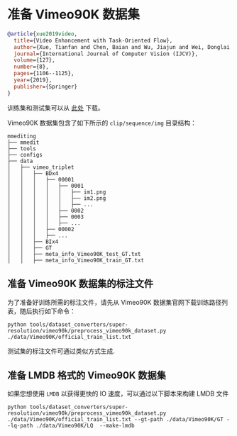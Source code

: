 # 准备 Vimeo90K 数据集

<!-- [DATASET] -->

```bibtex
@article{xue2019video,
  title={Video Enhancement with Task-Oriented Flow},
  author={Xue, Tianfan and Chen, Baian and Wu, Jiajun and Wei, Donglai and Freeman, William T},
  journal={International Journal of Computer Vision (IJCV)},
  volume={127},
  number={8},
  pages={1106--1125},
  year={2019},
  publisher={Springer}
}
```

训练集和测试集可以从 [此处](http://toflow.csail.mit.edu/) 下载。

Vimeo90K 数据集包含了如下所示的 `clip/sequence/img` 目录结构：

```text
mmediting
├── mmedit
├── tools
├── configs
├── data
│   ├── vimeo_triplet
│   │   ├── BDx4
│   │   │   ├── 00001
│   │   │   │   ├── 0001
│   │   │   │   │   ├── im1.png
│   │   │   │   │   ├── im2.png
│   │   │   │   │   ├── ...
│   │   │   │   ├── 0002
│   │   │   │   ├── 0003
│   │   │   │   ├── ...
│   │   │   ├── 00002
│   │   │   ├── ...
│   │   ├── BIx4
│   │   ├── GT
│   │   ├── meta_info_Vimeo90K_test_GT.txt
│   │   ├── meta_info_Vimeo90K_train_GT.txt
```

## 准备 Vimeo90K 数据集的标注文件

为了准备好训练所需的标注文件，请先从 Vimeo90K 数据集官网下载训练路径列表，随后执行如下命令：

```shell
python tools/dataset_converters/super-resolution/vimeo90k/preprocess_vimeo90k_dataset.py ./data/Vimeo90K/official_train_list.txt
```

测试集的标注文件可通过类似方式生成.

## 准备 LMDB 格式的 Vimeo90K 数据集

如果您想使用 `LMDB` 以获得更快的 IO 速度，可以通过以下脚本来构建 LMDB 文件

```shell
python tools/dataset_converters/super-resolution/vimeo90k/preprocess_vimeo90k_dataset.py ./data/Vimeo90K/official_train_list.txt --gt-path ./data/Vimeo90K/GT --lq-path ./data/Vimeo90K/LQ  --make-lmdb
```
